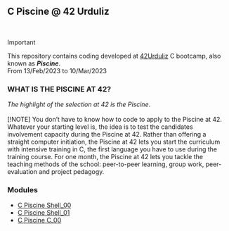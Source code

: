 ## C Piscine @ 42 Urduliz
<br>

> [!IMPORTANT]
> This repository contains coding developed at [42Urduliz](https://www.42urduliz.com/) C bootcamp, also known as **_Piscine_**.
> <br>
> From 13/Feb/2023 to 10/Mar/2023

### WHAT IS THE PISCINE AT 42?
_The highlight of the selection at 42 is the Piscine_.
<br><br>
[!NOTE]
You don’t have to know how to code to apply to the Piscine at 42.
Whatever your starting level is, the idea is to test the candidates involvement capacity during the Piscine at 42.
Rather than offering a straight computer initiation, the Piscine at 42 lets you start the curriculum with intensive training in C, the first language you have to use during the training course.
For one month, the Piscine at 42 lets you tackle the teaching methods of the school: peer-to-peer learning, group work, peer-evaluation and project pedagogy.

### Modules
* [C Piscine Shell_00]()
* [C Piscine Shell_01]()
* [C Piscine C_00]()
